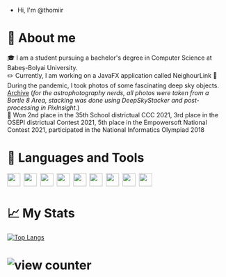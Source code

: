 - Hi, I'm @thomiir

#  🙋 About me
🎓 I am a student pursuing a bachelor's degree in Computer Science at Babeș-Bolyai University. 
<br>
✏️ Currently, I am working on a JavaFX application called NeighourLink
🔮 During the pandemic, I took photos of some fascinating deep sky objects. <a href=https://imgur.com/a/zAz6Wsx>Archive</a>&nbsp;(<i>for the astrophotography nerds, all photos were taken from a Bortle 8 Area, stacking was done using DeepSkyStacker and post-processing in PixInsight.</i>)
<br>
📕 Won 2nd place in the 35th School districtual CCC 2021, 3rd place in the OSEPI districtual Contest 2021, 5th place in the Empowersoft National Contest 2021, participated in the National Informatics Olympiad 2018

#  📄 Languages and Tools
<div>
  <img height=30px width=30px src="https://cdn.jsdelivr.net/gh/devicons/devicon@latest/icons/c/c-original.svg" />&nbsp;
  <img height=30px width=30px src="https://cdn.jsdelivr.net/gh/devicons/devicon@latest/icons/cplusplus/cplusplus-original.svg" />&nbsp;
  <img height=30px width=30px src="https://cdn.jsdelivr.net/gh/devicons/devicon@latest/icons/csharp/csharp-original.svg" />&nbsp;
  <img height=30px width=30px src="https://cdn.jsdelivr.net/gh/devicons/devicon@latest/icons/java/java-original.svg" />&nbsp;
  <img height=30px width=30px src="https://cdn.jsdelivr.net/gh/devicons/devicon@latest/icons/python/python-original.svg" />&nbsp;
  <img height=30px width=30px src="https://cdn.jsdelivr.net/gh/devicons/devicon@latest/icons/postgresql/postgresql-original.svg" />&nbsp;
  <img height=30px width=30px src="https://cdn.jsdelivr.net/gh/devicons/devicon@latest/icons/git/git-original.svg" />&nbsp;
  <img height=30px width=30px src="https://astroimagery.com/wp-content/uploads/2023/08/DSS1.png.webp" />&nbsp;
  <img height=30px width=30px src="https://gitlab.com/uploads/-/system/project/avatar/10789748/icon_1024x1024.png" />&nbsp;
</div>     
          
          
          
          


#  📈 My Stats 
[![Top Langs](https://github-readme-stats.vercel.app/api/top-langs/?username=thomiir&theme=dark&hide_progress=true)](https://github.com/anuraghazra/github-readme-stats)
<h1><img src="https://komarev.com/ghpvc/?username=thomiir&style=flat-square&color=orange" alt="view counter"/></h1>
